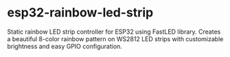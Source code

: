 # esp32-rainbow-led-strip
Static rainbow LED strip controller for ESP32 using FastLED library. Creates a beautiful 8-color rainbow pattern on WS2812 LED strips with customizable brightness and easy GPIO configuration.
